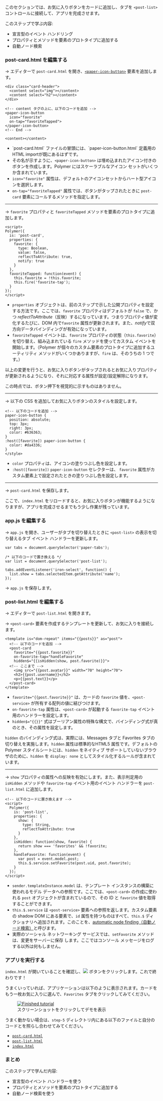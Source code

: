 ﻿<toc-element></toc-element>

このセクションでは、お気に入りボタンをカードに追加し、タブを `<post-list>` コントロールに接続して、アプリを完成させます。

このステップで学ぶ内容:

-   宣言型のイベント ハンドリング
-   プロパティとメソッドを要素のプロトタイプに追加する
-   自動ノード検索 

### post-card.html を編集する

<div class="yt-embed">
  <google-youtube
    videoid="qym7deY53SY"
    width="16"
    height="9"
    rel="0"
    autoplay="0"
    fluid>
  </google-youtube>
</div>

&rarr; エディターで `post-card.html` を開き、<code><a href="https://elements.polymer-project.org/elements/paper-icon-button">&lt;paper-icon-button></a></code> 要素を追加します。

```side-by-side
<div class="card-header">
  <content select="img"></content>
  <content select="h2"></content>
</div>

<!-- content タグの上に、以下のコードを追加 -->
<paper-icon-button
  icon="favorite"
  on-tap="favoriteTapped">
</paper-icon-button>
<!-- End -->

<content></content>
```

<ul class="side-by-side">
  <li>`post-card.html` ファイルの冒頭には、`paper-icon-button.html` 定義用のHTML importが既にあるはずです。</li>
  <li>その名が示すように、<code>&lt;paper-icon-button&gt;</code> は埋め込まれたアイコン付きのボタンを作成します。Polymer にはスケーラブルなアイコン セットがいくつか含まれています。</li>
  <li><code>icon="favorite"</code> 属性は、デフォルトのアイコンセットからハート型アイコンを選択します。</li>
  <li><code>on-tap=</code><wbr><code>"favoriteTapped"</code> 属性では、ボタンがタップされたときに <code>post-card</code> 要素にコールするメソッドを指定します。
</li>
</ul>

<hr>

&rarr; `favorite` プロパティと `favoriteTapped` メソッドを要素のプロトタイプに追加します。
 

```side-by-side
<script>
Polymer({
  is: 'post-card',
  properties: {
    favorite: {
      type: Boolean,
      value: false,
      reflectToAttribute: true,
      notify: true
    }
  },
  favoriteTapped: function(event) {
    this.favorite = !this.favorite;
    this.fire('favorite-tap');
  }
});
</script>
```

<ul class="side-by-side">
  <li><code>properties</code> オブジェクトは、前のステップで示した公開プロパティを設定する方法です。ここでは、<code>favorite</code> プロパティはデフォルトが <code>false</code> で、かつ <em>reflectToAttribute</em>（反映）するになっています。つまりプロパティ値が変化するたびに、DOM 内で<code>favorite</code> 属性が更新されます。また、<em>notify</em>で双方向データバインディングが有効になっています。</li>
  <li><code>favoriteTapped</code> イベントは、<code>favorite</code> プロパティの状態（<code>this.favorite</code>）を切り替え、組み込まれている <code>fire</code> メソッドを使ってカスタム イベントを開始します。（Polymer が個々のカスタム要素のプロトタイプに追加するユーティリティ メソッドがいくつかありますが、<code>fire</code> は、そのうちの 1 つです。）</li>
</ul>

以上の変更を行うと、お気に入りボタンがタップされるとお気に入りプロパティが更新されるようになり、それに対応する属性が設定/設定解除になります。

この時点では、ボタン押下を視覚的に示すものはありません。

<hr>

&rarr; 以下の CSS を追加してお気に入りボタンのスタイルを設定します。

```side-by-side
<!-- 以下のコードを追加 -->
paper-icon-button {
  position: absolute;
  top: 3px;
  right: 3px;
  color: #636363;
}
:host([favorite]) paper-icon-button {
  color: #da4336;
}
</style>
```

<ul class="side-by-side">
  <li><code>color</code> プロパティは、アイコンの塗りつぶし色を設定します。</li>
  <li><code>:host([favorite])</code> <code>paper-icon-button</code> セレクターは、 <code>favorite</code> 属性がカスタム要素上で設定されたときの塗りつぶし色を設定します。</li>
</ul>

<hr>

&rarr; `post-card.html` を保存します。
   
ここで、`index.html` をリロードすると、お気に入りボタンが機能するようになりますが、アプリを完成させるまでもう少し作業が残っています。

### app.js を編集する

<div class="yt-embed">
  <google-youtube
    videoid="prneaX8RwY0"
    width="16"
    height="9"
    rel="0"
    autoplay="0"
    fluid>
  </google-youtube>
</div>

&rarr; `app.js` を開き、ユーザーがタブを切り替えたときに `<post-list>` の表示を切り替えるタブ イベント ハンドラーを更新します。

    var tabs = document.querySelector('paper-tabs');

    /* 以下のコードで置き換える */
    var list = document.querySelector('post-list');

    tabs.addEventListener('iron-select', function() {
      list.show = tabs.selectedItem.getAttribute('name');
    });

&rarr; `app.js` を保存します。

### post-list.html を編集する

&rarr; エディターで `post-list.html` を開きます。

&rarr; `<post-card>` 要素を作成するテンプレートを更新して、お気に入りを接続します。

```side-by-side
<template is="dom-repeat" items="{{posts}}" as="post">
  <!-- 以下のコードを追加 -->
  <post-card
    favorite="{{post.favorite}}"
    on-favorite-tap="handleFavorite"
    hidden$="{{isHidden(show, post.favorite)}}">
  <!-- ここまで -->
    <img src="{{post.avatar}}" width="70" height="70">
    <h2>{{post.username}}</h2>
    <p>{{post.text}}</p>
  </post-card>
</template>
```

<ul class="side-by-side">
  <li><code>favorite=<wbr>"{{post.favorite}}"</code> は、カードの <code>favorite</code> 値を、<code>&lt;post-service&gt;</code> が所有する配列の値に結びつけます。</li>
  <li><code>on-favorite-tap</code> 属性は、<code>&lt;post-card&gt;</code> が起動する <code>favorite-tap</code> イベント用のハンドラーを設定します。</li>
  <li><code>hidden$=</code><wbr><code>"{{}}"</code> 式はブーリアン属性の特殊な構文で、バインディング式が真のとき、その属性を設定します。
 </li>
</ul>

`hidden` のバインディング式は、実際には、Messages タブと Favorites タブの切り替えを実施します。`hidden` 属性は標準的なHTML5 属性です。デフォルトのPolymer スタイルシートには、`hidden` をネイティブ サポートしていないブラウザのために、`hidden` を `display: none` としてスタイル化するルールが含まれています。

<hr>

<div class="yt-embed">
  <google-youtube
    videoid="aBbs3QUgFHs"
    width="16"
    height="9"
    rel="0"
    autoplay="0"
    fluid>
  </google-youtube>
</div>

&rarr; `show` プロパティの属性への反映を有効にします。また、表示判定用の `isHidden` メソッドや `favorite-tap` イベント用のイベント ハンドラーを `post-list.html` に追加します。

```side-by-side
<!-- 以下のコードに置き換えます -->
<script>
  Polymer({
    is: 'post-list',
    properties: {
      show: {
        type: String,
        reflectToAttribute: true
      }
    },
    isHidden: function(show, favorite) {
      return show === 'favorites' && !favorite;
    },
    handleFavorite: function(event) {
      var post = event.model.post;
      this.$.service.setFavorite(post.uid, post.favorite);
    }
  });
</script>
```

<ul class="side-by-side">
  <li><code>sender<wbr>.templateInstance<wbr>.model</code> は、テンプレート インスタンスの構築に使われるモデル データへの参照です。ここでは、<code>&lt;post-card&gt;</code> の作成に使われる <code>post</code> オブジェクトが含まれているので、その ID と <code>favorite</code>  値を取得することができます。</li>
  <li><code>this.$.service</code> は <code>&lt;post-service&gt;</code> 要素への参照を返します。カスタム要素の shadow DOM にある要素で、<code>id</code> 属性を持つものはすべて、<code>this.$</code> ディクショナリへ追加されます。このことを、<a href="https://www.polymer-project.org/1.0/docs/devguide/local-dom.html#node-finding">automatic node finding（自動ノード検索）</a>と呼びます。</li>
  <li>実際のソーシャル ネットワーキング サービスでは、<code>setFavorite</code> メソッドは、変更をサーバーに保存 します。ここではコンソール メッセージをログする以外は何もしません。</li>
</ul>

### アプリを実行する

`index.html` が開いていることを確認し、<img src="img/runbutton.png" class="icon"> ボタンをクリックします。これで終わりです！

うまくいっていれば、アプリケーションは以下のように表示されます。カードをもう一枚お気に入りに選んで、`Favorites` タブをクリックしてみてください。

<figure layout vertical center>
  <a href="//polymer-project.org/apps/polymer-tutorial/finished/" class="unquote-link">
    <img src="img/s5-app.png" alt="Finished tutorial">
  </a>
  <figcaption>
    スクリーンショットをクリックしてデモを表示
  </figcaption>
</figure>

うまく動かない場合は、`step-5` ディレクトリ内にある以下のファイルと自分のコードとを照らし合わせてみてください。

-   [`post-card.html`](https://github.com/pikotea/its-hackademic/blob/master/static/codelabs/ja/1-polymer-first-app/PolymerApp/step-5/post-card.html)
-   [`post-list.html`](https://github.com/pikotea/its-hackademic/blob/master/static/codelabs/ja/1-polymer-first-app/PolymerApp/step-5/post-list.html)
-   [`index.html`](https://github.com/pikotea/its-hackademic/blob/master/static/codelabs/ja/1-polymer-first-app/PolymerApp/step-5/index.html)

### まとめ

このステップで学んだ内容:

- 宣言型のイベント ハンドラーを使う
- プロパティとメソッドを要素のプロトタイプに追加する
- 自動ノード検索を使う
